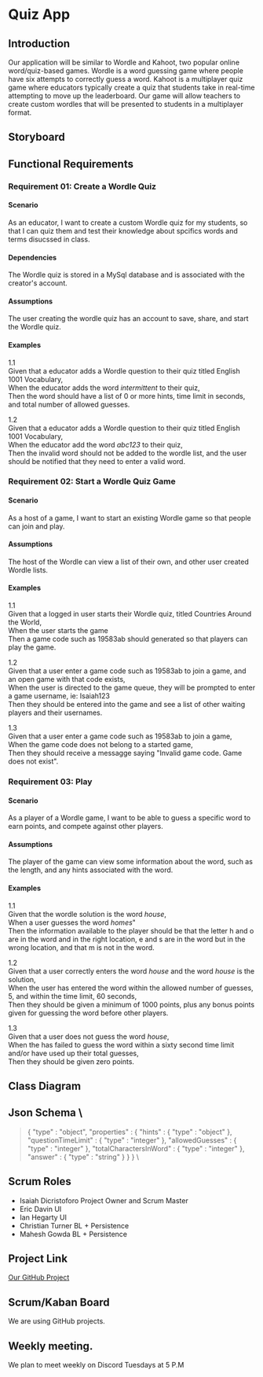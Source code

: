 # Quiz App

## Introduction
Our application will be similar to Wordle and Kahoot, two popular online word/quiz-based games. Wordle is a word guessing game where people have six attempts to correctly guess a word. Kahoot is a multiplayer quiz game where educators typically create a quiz that students take in real-time attempting to move up the leaderboard. Our game will allow teachers to create custom wordles that will be presented to students in a multiplayer format.

## Storyboard

## Functional Requirements


### Requirement 01: Create a Wordle Quiz
#### Scenario
As an educator, I want to create a custom Wordle quiz for my students, so that I can quiz them and test their knowledge about spcifics words and terms disucssed in class.

#### Dependencies
The Wordle quiz is stored in a MySql database and is associated with the creator's account.

#### Assumptions
The user creating the wordle quiz has an account to save, share, and start the Wordle quiz.

#### Examples

1.1\
Given that a educator adds a Wordle question to their quiz titled English 1001 Vocabulary,\
When the educator adds the word *intermittent* to their quiz,\
Then the word should have a list of 0 or more hints, time limit in seconds, and total number of allowed guesses.

1.2\
Given that a educator adds a Wordle question to their quiz titled English 1001 Vocabulary,\
When the educator add the word *abc123* to their quiz,\
Then the invalid word should not be added to the wordle list, and the user should be notified that they need to enter a valid word.

### Requirement 02: Start a Wordle Quiz Game
#### Scenario
As a host of a game, I want to start an existing Wordle game so that people can join and play.

#### Assumptions
The host of the Wordle can view a list of their own, and other user created Wordle lists.

#### Examples

1.1\
Given that a logged in user starts their Wordle quiz, titled Countries Around the World,\
When the user starts the game\
Then a game code such as 19583ab should generated so that players can play the game.

1.2\
Given that a user enter a game code such as 19583ab to join a game, and an open game with that code exists,\
When the user is directed to the game queue, they will be prompted to enter a game username, ie: Isaiah123\
Then they should be entered into the game and see a list of other waiting players and their usernames.

1.3\
Given that a user enter a game code such as 19583ab to join a game,\
When the game code does not belong to a started game, \
Then they should receive a messagge saying "Invalid game code. Game does not exist".

### Requirement 03: Play
#### Scenario
As a player of a Wordle game, I want to be able to guess a specific word to earn points, and compete against other players.

#### Assumptions
The player of the game can view some information about the word, such as the length, and any hints associated with the word.

#### Examples

1.1\
Given that the wordle solution is the word *house*,\
When a user guesses the word *homes*"\
Then the information available to the player should be that the letter h and o are in the word and in the right location, e and s are in the word but in the wrong location, and that m is not in the word.

1.2\
Given that a user correctly enters the word *house* and the word *house* is the solution,\
When the user has entered the word within the allowed number of guesses, 5, and within the time limit, 60 seconds,\
Then they should be given a minimum of 1000 points, plus any bonus points given for guessing the word before other players.

1.3\
Given that a user does not guess the word *house*,\
When the has failed to guess the word within a sixty second time limit and/or have used up their total guesses,\
Then they should be given zero points.



## Class Diagram

## Json Schema \

>{
   "type" : "object",
   "properties" : {
    "hints" : {
      "type" : "object"
    },
    "questionTimeLimit" : {
      "type" : "integer"
    },
    "allowedGuesses" : {
      "type" : "integer"
    },
    "totalCharactersInWord" : {
      "type" : "integer"
    },
    "answer" : {
      "type" : "string"
    }
  }
}
\


## Scrum Roles

- Isaiah Dicristoforo Project Owner and Scrum Master 
- Eric Davin UI 
- Ian Hegarty UI
- Christian Turner BL + Persistence
- Mahesh Gowda BL + Persistence


## Project Link
[Our GitHub Project](https://github.com/IsaiahDicristoforo/QuizAppGroupProject)

## Scrum/Kaban Board
We are using GitHub projects.

## Weekly meeting.
We plan to meet weekly on Discord Tuesdays at 5 P.M

